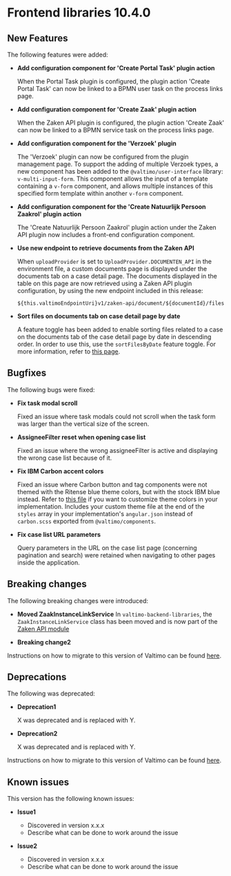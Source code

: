 # Frontend libraries 10.4.0

## New Features

The following features were added:

* **Add configuration component for 'Create Portal Task' plugin action**

  When the Portal Task plugin is configured, the plugin action 'Create Portal Task' can now be linked to a BPMN user
  task on the process links page.

* **Add configuration component for 'Create Zaak' plugin action**

  When the Zaken API plugin is configured, the plugin action 'Create Zaak' can now be linked to a BPMN service
  task on the process links page.

* **Add configuration component for the 'Verzoek' plugin**

  The 'Verzoek' plugin can now be configured from the plugin management page. To support the adding of multiple Verzoek
  types, a new component has been added to the `@valtimo/user-interface` library: `v-multi-input-form`. This component
  allows the input of a template containing a `v-form` component, and allows multiple instances of this specified form
  template within another `v-form` component.

* **Add configuration component for the 'Create Natuurlijk Persoon Zaakrol' plugin action**

  The 'Create Natuurlijk Persoon Zaakrol' plugin action under the Zaken API plugin now includes a front-end
  configuration component.

* **Use new endpoint to retrieve documents from the Zaken API**

  When `uploadProvider` is set to `UploadProvider.DOCUMENTEN_API` in the environment file, a custom documents page is
  displayed under the documents tab on a case detail page. The documents displayed in the table on this page are now
  retrieved using a Zaken API plugin configuration, by using the new endpoint included in this release:

  `${this.valtimoEndpointUri}v1/zaken-api/document/${documentId}/files`

* **Sort files on documents tab on case detail page by date**

  A feature toggle has been added to enable sorting files related to a case on the documents tab of the case detail page
  by date in descending order. In order to use this, use the `sortFilesByDate` feature toggle. For more information,
  refer to [this page](/reference/feature-toggles.md).

## Bugfixes

The following bugs were fixed:

* **Fix task modal scroll**

  Fixed an issue where task modals could not scroll when the task form was larger than the vertical size of the screen.

* **AssigneeFilter reset when opening case list**

  Fixed an issue where the wrong assigneeFilter is active and displaying the wrong case list because of it.

* **Fix IBM Carbon accent colors**

  Fixed an issue where Carbon button and tag components were not themed with the Ritense blue theme colors, but with the
  stock IBM blue instead. Refer to [this file](https://github.com/valtimo-platform/valtimo-frontend-libraries/blob/development/projects/valtimo/components/assets/css/carbon.scss)
  if you want to customize theme colors in your implementation. Includes your custom theme file at the end of the
  `styles` array in your implementation's `angular.json` instead of `carbon.scss` exported from `@valtimo/components`.

* **Fix case list URL parameters**

  Query parameters in the URL on the case list page (concerning pagination and search) were retained when navigating to
  other pages inside the application.

## Breaking changes

The following breaking changes were introduced:

* **Moved ZaakInstanceLinkService**
  In `valtimo-backend-libraries`, the `ZaakInstanceLinkService` class has been moved and is now part of
  the [Zaken API module](/introduction/modules/modules.md#zaken-api)

* **Breaking change2**

Instructions on how to migrate to this version of Valtimo can be found [here](migration.md).

## Deprecations

The following was deprecated:

* **Deprecation1**

  X was deprecated and is replaced with Y.
* **Deprecation2**

  X was deprecated and is replaced with Y.

Instructions on how to migrate to this version of Valtimo can be found [here](migration.md).

## Known issues

This version has the following known issues:

* **Issue1**
    * Discovered in version x.x.x
    * Describe what can be done to work around the issue

* **Issue2**
    * Discovered in version x.x.x
    * Describe what can be done to work around the issue
